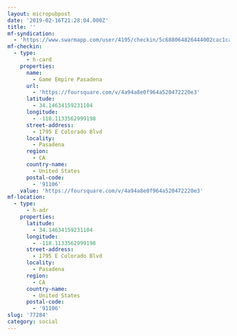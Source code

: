 ```yaml
---
layout: micropubpost
date: '2019-02-16T21:28:04.000Z'
title: ''
mf-syndication:
  - 'https://www.swarmapp.com/user/4195/checkin/5c688064826444002cac1ca7'
mf-checkin:
  - type:
      - h-card
    properties:
      name:
        - Game Empire Pasadena
      url:
        - 'https://foursquare.com/v/4a94a8e0f964a520472220e3'
      latitude:
        - 34.14634159231104
      longitude:
        - -118.1133562999198
      street-address:
        - 1795 E Colorado Blvd
      locality:
        - Pasadena
      region:
        - CA
      country-name:
        - United States
      postal-code:
        - '91106'
    value: 'https://foursquare.com/v/4a94a8e0f964a520472220e3'
mf-location:
  - type:
      - h-adr
    properties:
      latitude:
        - 34.14634159231104
      longitude:
        - -118.1133562999198
      street-address:
        - 1795 E Colorado Blvd
      locality:
        - Pasadena
      region:
        - CA
      country-name:
        - United States
      postal-code:
        - '91106'
slug: '77284'
category: social
---
```

